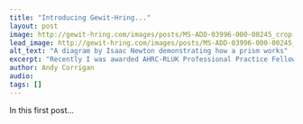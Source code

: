 ```yaml
---
title: "Introducing Gewit-Hring..."
layout: post
image: http://gewit-hring.com/images/posts/MS-ADD-03996-000-00245_crop.jpg
lead_image: http://gewit-hring.com/images/posts/MS-ADD-03996-000-00245_crop.jpg
alt_text: "A diagram by Isaac Newton demonstrating how a prism works"
excerpt: "Recently I was awarded AHRC-RLUK Professional Practice Fellowship. Here's a brief introduction to my project"
author: Andy Corrigan
audio: 
tags: []
---
```

In this first post...
